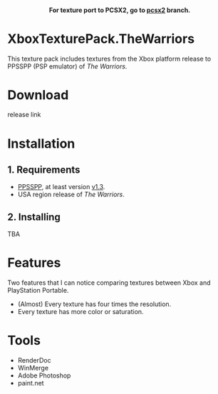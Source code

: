 #### <p align="center">For texture port to PCSX2, go to [pcsx2](https://github.com/Blakeline/XboxTexturePack.TheWarriors/) branch.</p>

# XboxTexturePack.TheWarriors
This texture pack includes textures from the Xbox platform release to PPSSPP (PSP emulator) of *The Warriors*.

# Download
release link

# Installation
## 1. Requirements
* [PPSSPP](https://buildbot.orphis.net/ppsspp/index.php), at least version [v1.3](https://github.com/hrydgard/ppsspp/releases/tag/v1.3).
* USA region release of *The Warriors*.

## 2. Installing
TBA

# Features
Two features that I can notice comparing textures between Xbox and PlayStation Portable.
* (Almost) Every texture has four times the resolution.
* Every texture has more color or saturation.

# Tools
* RenderDoc
* WinMerge
* Adobe Photoshop
* paint.net
